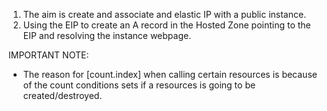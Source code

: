 1) The aim is create and associate and elastic IP with a public instance.
2) Using the EIP to create an A record in the Hosted Zone pointing to the EIP and resolving the instance webpage.

IMPORTANT NOTE:
- The reason for [count.index] when calling certain resources is because of the count conditions sets if a resources is going to be created/destroyed.